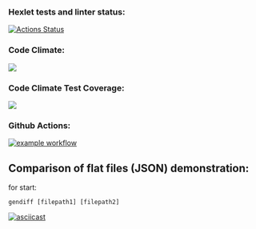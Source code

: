 ### Hexlet tests and linter status:
[![Actions Status](https://github.com/VanHadsoN/frontend-project-46/workflows/hexlet-check/badge.svg)](https://github.com/VanHadsoN/frontend-project-46/actions)
### Code Climate:
<a href="https://codeclimate.com/github/VanHadsoN/frontend-project-46/maintainability"><img src="https://api.codeclimate.com/v1/badges/562db448e5dc4a0dade8/maintainability" /></a>
### Code Climate Test Coverage:
<a href="https://codeclimate.com/github/VanHadsoN/frontend-project-46/test_coverage"><img src="https://api.codeclimate.com/v1/badges/562db448e5dc4a0dade8/test_coverage" /></a>
### Github Actions:
[![example workflow](https://github.com/VanHadsoN/frontend-project-46/actions/workflows/nodejs.yml/badge.svg)](https://github.com/VanHadsoN/frontend-project-46/actions)
## Comparison of flat files (JSON) demonstration:
for start:
```
gendiff [filepath1] [filepath2]
```
[![asciicast](https://asciinema.org/a/eRwR28JKZQt0oIHFUJBF0zhcL.svg)](https://asciinema.org/a/eRwR28JKZQt0oIHFUJBF0zhcL)
